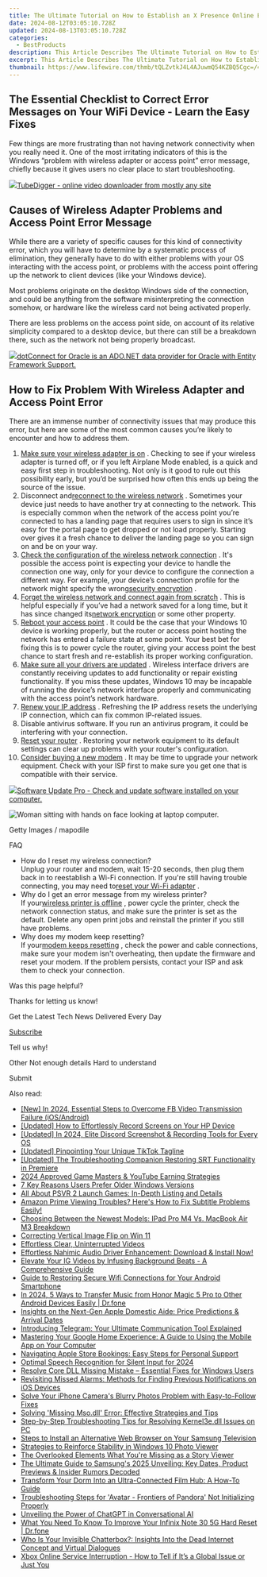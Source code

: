 ```yaml
---
title: The Ultimate Tutorial on How to Establish an X Presence Online Effortlessly
date: 2024-08-12T03:05:10.728Z
updated: 2024-08-13T03:05:10.728Z
categories:
  - BestProducts
description: This Article Describes The Ultimate Tutorial on How to Establish an X Presence Online Effortlessly
excerpt: This Article Describes The Ultimate Tutorial on How to Establish an X Presence Online Effortlessly
thumbnail: https://www.lifewire.com/thmb/tQLZvtkJ4L4AJuwmQ54KZBQ5Cgc=/400x300/filters:no_upscale():max_bytes(150000):strip_icc():format(webp)/how-to-set-up-a-twitter-account-4589857-0b72631b3bc54381a105abb5f39b150a.jpg
---
```


## The Essential Checklist to Correct Error Messages on Your WiFi Device - Learn the Easy Fixes
 Few things are more frustrating than not having network connectivity when you really need it. One of the most irritating indicators of this is the Windows “problem with wireless adapter or access point” error message, chiefly because it gives users no clear place to start troubleshooting.

<!-- affiliate ads begin -->
<a href="https://secure.2checkout.com/order/checkout.php?PRODS=4572700&QTY=1&AFFILIATE=108875&CART=1"><img src="	https://www.tubedigger.com/wp-content/uploads/2020/08/tubedigger-software-new.png" border="0">TubeDigger - online video downloader from mostly any site</a>
<!-- affiliate ads end -->
## Causes of Wireless Adapter Problems and Access Point Error Message

 While there are a variety of specific causes for this kind of connectivity error, which you will have to determine by a systematic process of elimination, they generally have to do with either problems with your OS interacting with the access point, or problems with the access point offering up the network to client devices (like your Windows device).

 Most problems originate on the desktop Windows side of the connection, and could be anything from the software misinterpreting the connection somehow, or hardware like the wireless card not being activated properly.

 There are less problems on the access point side, on account of its relative simplicity compared to a desktop device, but there can still be a breakdown there, such as the network not being properly broadcast.

<!-- affiliate ads begin -->
<a href="https://checkout.devart.com/order/checkout.php?PRODS=5023555&QTY=1&AFFILIATE=108875&CART=1"><img src="https://secure.avangate.com/images/merchant/45b430710ad04765a6afd58d9d9fafca/products/dotConnect_O.png" border="0">dotConnect for Oracle is an ADO.NET data provider for Oracle with Entity Framework Support.</a>
<!-- affiliate ads end -->
## How to Fix Problem With Wireless Adapter and Access Point Error

 There are an immense number of connectivity issues that may produce this error, but here are some of the most common causes you’re likely to encounter and how to address them.

1. [Make sure your wireless adapter is on](https://www.lifewire.com/windows-10-and-android-airplane-modes-4148142) . Checking to see if your wireless adapter is turned off, or if you left Airplane Mode enabled, is a quick and easy first step in troubleshooting. Not only is it good to rule out this possibility early, but you’d be surprised how often this ends up being the source of the issue.
2. Disconnect and[reconnect to the wireless network](https://www.lifewire.com/connect-to-wireless-network-using-windows-4148205) . Sometimes your device just needs to have another try at connecting to the network. This is especially common when the network of the access point you’re connected to has a landing page that requires users to sign in since it’s easy for the portal page to get dropped or not load properly. Starting over gives it a fresh chance to deliver the landing page so you can sign on and be on your way.
3. [Check the configuration of the wireless network connection](https://www.lifewire.com/how-to-set-up-your-home-wi-fi-network-2378223) . It's possible the access point is expecting your device to handle the connection one way, only for your device to configure the connection a different way. For example, your device’s connection profile for the network might specify the wrong[security encryption](https://www.lifewire.com/definition-of-wifi-protected-access-816576) .
4. [Forget the wireless network and connect again from scratch](https://www.lifewire.com/how-to-forget-a-network-on-windows-10-4584370) . This is helpful especially if you’ve had a network saved for a long time, but it has since changed its[network encryption](https://www.lifewire.com/what-are-wep-wpa-and-wpa2-which-is-best-2377353) or some other property.
5. [Reboot your access point](https://www.lifewire.com/how-to-properly-restart-a-router-modem-2624570) . It could be the case that your Windows 10 device is working properly, but the router or access point hosting the network has entered a failure state at some point. Your best bet for fixing this is to power cycle the router, giving your access point the best chance to start fresh and re-establish its proper working configuration.
6. [Make sure all your drivers are updated](https://www.lifewire.com/how-to-update-drivers-in-windows-2619214) . Wireless interface drivers are constantly receiving updates to add functionality or repair existing functionality. If you miss these updates, Windows 10 may be incapable of running the device’s network interface properly and communicating with the access point’s network hardware.
7. [Renew your IP address](https://www.lifewire.com/renewing-ip-addresses-in-microsoft-windows-816528) . Refreshing the IP address resets the underlying IP connection, which can fix common IP-related issues.
8. Disable antivirus software. If you run an antivirus program, it could be interfering with your connection.
9. [Reset your router](https://www.lifewire.com/resetting-a-home-network-router-818061) . Restoring your network equipment to its default settings can clear up problems with your router's configuration.
10. [Consider buying a new modem](https://www.lifewire.com/how-to-know-if-you-need-a-new-modem-5176178) . It may be time to upgrade your network equipment. Check with your ISP first to make sure you get one that is compatible with their service.

<!-- affiliate ads begin -->
<a href="https://order.glarysoft.com/order/checkout.php?PRODS=4691139&QTY=1&AFFILIATE=108875&CART=1"><img src="https://secure.avangate.com/images/merchant/6734fa703f6633ab896eecbdfad8953a/products/SU-200-1.png" border="0">Software Update Pro - Check and update software installed on your computer. </a>
<!-- affiliate ads end -->
![Woman sitting with hands on face looking at laptop computer.](https://www.lifewire.com/thmb/lJY9GyOWXdfraHcBP-kPWg6_gwI=/1500x0/filters:no_upscale():max_bytes(150000):strip_icc():format(webp)/GettyImages-875247462-a495c84d2fee40b18ace180a637a656e.jpg)

Getty Images / mapodile

 FAQ

* How do I reset my wireless connection?  
 Unplug your router and modem, wait 15-20 seconds, then plug them back in to reestablish a Wi-Fi connection. If you're still having trouble connecting, you may need to[reset your Wi-Fi adapter](https://www.lifewire.com/reset-wifi-adapter-5179430) .
* Why do I get an error message from my wireless printer?  
 If your[wireless printer is offline](https://www.lifewire.com/fix-printer-offline-for-windows-and-mac-4628315) , power cycle the printer, check the network connection status, and make sure the printer is set as the default. Delete any open print jobs and reinstall the printer if you still have problems.
* Why does my modem keep resetting?  
 If your[modem keeps resetting](https://www.lifewire.com/fix-modem-that-keeps-resetting-5116684) , check the power and cable connections, make sure your modem isn't overheating, then update the firmware and reset your modem. If the problem persists, contact your ISP and ask them to check your connection.

Was this page helpful?

Thanks for letting us know!

 Get the Latest Tech News Delivered Every Day

[Subscribe](https://www.lifewire.com/#)

Tell us why!

 Other  Not enough details  Hard to understand

 Submit

<ins class="adsbygoogle"
     style="display:block"
     data-ad-format="autorelaxed"
     data-ad-client="ca-pub-7571918770474297"
     data-ad-slot="1223367746"></ins>



<ins class="adsbygoogle"
     style="display:block"
     data-ad-client="ca-pub-7571918770474297"
     data-ad-slot="8358498916"
     data-ad-format="auto"
     data-full-width-responsive="true"></ins>

<span class="atpl-alsoreadstyle">Also read:</span>
<div><ul>
<li><a href="https://facebook-video-recording.techidaily.com/new-in-2024-essential-steps-to-overcome-fb-video-transmission-failure-iosandroid/"><u>[New] In 2024, Essential Steps to Overcome FB Video Transmission Failure (iOS/Android)</u></a></li>
<li><a href="https://screen-mirroring-recording.techidaily.com/updated-how-to-effortlessly-record-screens-on-your-hp-device/"><u>[Updated] How to Effortlessly Record Screens on Your HP Device</u></a></li>
<li><a href="https://discord-videos.techidaily.com/updated-in-2024-elite-discord-screenshot-and-recording-tools-for-every-os/"><u>[Updated] In 2024, Elite Discord Screenshot & Recording Tools for Every OS</u></a></li>
<li><a href="https://tiktok-clips.techidaily.com/updated-pinpointing-your-unique-tiktok-tagline/"><u>[Updated] Pinpointing Your Unique TikTok Tagline</u></a></li>
<li><a href="https://some-guidance.techidaily.com/updated-the-troubleshooting-companion-restoring-srt-functionality-in-premiere/"><u>[Updated] The Troubleshooting Companion  Restoring SRT Functionality in Premiere</u></a></li>
<li><a href="https://youtube-help.techidaily.com/2024-approved-game-masters-and-youtube-earning-strategies/"><u>2024 Approved  Game Masters & YouTube Earning Strategies</u></a></li>
<li><a href="https://win11.techidaily.com/7-key-reasons-users-prefer-older-windows-versions/"><u>7 Key Reasons Users Prefer Older Windows Versions</u></a></li>
<li><a href="https://technical-tips.techidaily.com/all-about-psvr-2-launch-games-in-depth-listing-and-details/"><u>All About PSVR 2 Launch Games: In-Depth Listing and Details</u></a></li>
<li><a href="https://technical-tips.techidaily.com/amazon-prime-viewing-troubles-heres-how-to-fix-subtitle-problems-easily/"><u>Amazon Prime Viewing Troubles? Here's How to Fix Subtitle Problems Easily!</u></a></li>
<li><a href="https://technical-tips.techidaily.com/choosing-between-the-newest-models-ipad-pro-m4-vs-macbook-air-m3-breakdown/"><u>Choosing Between the Newest Models: IPad Pro M4 Vs. MacBook Air M3 Breakdown</u></a></li>
<li><a href="https://network-issues.techidaily.com/correcting-vertical-image-flip-on-win-11/"><u>Correcting Vertical Image Flip on Win 11</u></a></li>
<li><a href="https://graphic-issues.techidaily.com/effortless-clear-uninterrupted-videos/"><u>Effortless Clear, Uninterrupted Videos</u></a></li>
<li><a href="https://hardware-updates.techidaily.com/1722975686362-effortless-nahimic-audio-driver-enhancement-download-and-install-now/"><u>Effortless Nahimic Audio Driver Enhancement: Download & Install Now!</u></a></li>
<li><a href="https://technical-tips.techidaily.com/elevate-your-ig-videos-by-infusing-background-beats-a-comprehensive-guide/"><u>Elevate Your IG Videos by Infusing Background Beats - A Comprehensive Guide</u></a></li>
<li><a href="https://technical-tips.techidaily.com/guide-to-restoring-secure-wifi-connections-for-your-android-smartphone/"><u>Guide to Restoring Secure Wifi Connections for Your Android Smartphone</u></a></li>
<li><a href="https://android-transfer.techidaily.com/in-2024-5-ways-to-transfer-music-from-honor-magic-5-pro-to-other-android-devices-easily-drfone-by-drfone-transfer-from-android-transfer-from-android/"><u>In 2024, 5 Ways to Transfer Music from Honor Magic 5 Pro to Other Android Devices Easily | Dr.fone</u></a></li>
<li><a href="https://technical-tips.techidaily.com/insights-on-the-next-gen-apple-domestic-aide-price-predictions-and-arrival-dates/"><u>Insights on the Next-Gen Apple Domestic Aide: Price Predictions & Arrival Dates</u></a></li>
<li><a href="https://technical-tips.techidaily.com/introducing-telegram-your-ultimate-communication-tool-explained/"><u>Introducing Telegram: Your Ultimate Communication Tool Explained</u></a></li>
<li><a href="https://technical-tips.techidaily.com/mastering-your-google-home-experience-a-guide-to-using-the-mobile-app-on-your-computer/"><u>Mastering Your Google Home Experience: A Guide to Using the Mobile App on Your Computer</u></a></li>
<li><a href="https://technical-tips.techidaily.com/navigating-apple-store-bookings-easy-steps-for-personal-support/"><u>Navigating Apple Store Bookings: Easy Steps for Personal Support</u></a></li>
<li><a href="https://extra-guidance.techidaily.com/optimal-speech-recognition-for-silent-input-for-2024/"><u>Optimal Speech Recognition for Silent Input for 2024</u></a></li>
<li><a href="https://technical-tips.techidaily.com/resolve-core-dll-missing-mistake-essential-fixes-for-windows-users/"><u>Resolve Core DLL Missing Mistake – Essential Fixes for Windows Users</u></a></li>
<li><a href="https://technical-tips.techidaily.com/revisiting-missed-alarms-methods-for-finding-previous-notifications-on-ios-devices/"><u>Revisiting Missed Alarms: Methods for Finding Previous Notifications on iOS Devices</u></a></li>
<li><a href="https://technical-tips.techidaily.com/solve-your-iphone-cameras-blurry-photos-problem-with-easy-to-follow-fixes/"><u>Solve Your iPhone Camera's Blurry Photos Problem with Easy-to-Follow Fixes</u></a></li>
<li><a href="https://technical-tips.techidaily.com/solving-missing-msodll-error-effective-strategies-and-tips/"><u>Solving 'Missing Mso.dll' Error: Effective Strategies and Tips</u></a></li>
<li><a href="https://technical-tips.techidaily.com/step-by-step-troubleshooting-tips-for-resolving-kernel3edll-issues-on-pc/"><u>Step-by-Step Troubleshooting Tips for Resolving Kernel3e.dll Issues on PC</u></a></li>
<li><a href="https://technical-tips.techidaily.com/steps-to-install-an-alternative-web-browser-on-your-samsung-television/"><u>Steps to Install an Alternative Web Browser on Your Samsung Television</u></a></li>
<li><a href="https://extra-resources.techidaily.com/strategies-to-reinforce-stability-in-windows-10-photo-viewer/"><u>Strategies to Reinforce Stability in Windows 10 Photo Viewer</u></a></li>
<li><a href="https://instagram-videos.techidaily.com/the-overlooked-elements-what-youre-missing-as-a-story-viewer/"><u>The Overlooked Elements  What You're Missing as a Story Viewer</u></a></li>
<li><a href="https://technical-tips.techidaily.com/the-ultimate-guide-to-samsungs-2025-unveiling-key-dates-product-previews-and-insider-rumors-decoded/"><u>The Ultimate Guide to Samsung's 2025 Unveiling: Key Dates, Product Previews & Insider Rumors Decoded</u></a></li>
<li><a href="https://technical-tips.techidaily.com/transform-your-dorm-into-an-ultra-connected-film-hub-a-how-to-guide/"><u>Transform Your Dorm Into an Ultra-Connected Film Hub: A How-To Guide</u></a></li>
<li><a href="https://win-able.techidaily.com/troubleshooting-steps-for-avatar-frontiers-of-pandora-not-initializing-properly/"><u>Troubleshooting Steps for 'Avatar - Frontiers of Pandora' Not Initializing Properly</u></a></li>
<li><a href="https://technical-tips.techidaily.com/unveiling-the-power-of-chatgpt-in-conversational-ai/"><u>Unveiling the Power of ChatGPT in Conversational AI</u></a></li>
<li><a href="https://techidaily.com/what-you-need-to-know-to-improve-your-infinix-note-30-5g-hard-reset-drfone-by-drfone-reset-android-reset-android/"><u>What You Need To Know To Improve Your Infinix Note 30 5G Hard Reset | Dr.fone</u></a></li>
<li><a href="https://tech-revival.techidaily.com/who-is-your-invisible-chatterbox-insights-into-the-dead-internet-concept-and-virtual-dialogues/"><u>Who Is Your Invisible Chatterbox?: Insights Into the Dead Internet Concept and Virtual Dialogues</u></a></li>
<li><a href="https://technical-tips.techidaily.com/xbox-online-service-interruption-how-to-tell-if-its-a-global-issue-or-just-you/"><u>Xbox Online Service Interruption - How to Tell if It’s a Global Issue or Just You</u></a></li>
</ul></div>
